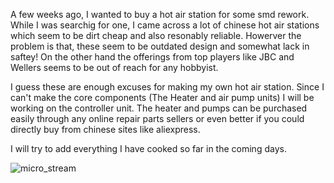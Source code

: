 A few weeks ago, I wanted to buy a hot air station for some smd rework. While I was searchig for one, I came across a lot of chinese hot air stations which seem to be dirt cheap and also resonably reliable. Howerver the problem is that, these seem to be outdated design and somewhat lack in saftey!
On the other hand the offerings from top players like JBC and Wellers seems to be out of reach for any hobbyist.

I guess these are enough excuses for making my own hot air station. Since I can't make the core components (The Heater and air pump units) I will be working on the controller unit. The heater and pumps can be purchased easily through any online repair parts sellers or even better if you could directly buy from chinese sites like aliexpress. 

I will try to add everything I have cooked so far in the coming days.

![micro_stream](https://drive.google.com/file/d/1yP7CWa4hE-BNSYNENehct0TYTg40V4K6/view?usp=share_link)


